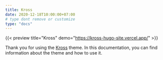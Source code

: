 ```yaml
---
title: Kross
date: 2020-12-18T10:00:00+07:00
# type dont remove or customize
type: "docs"
---
```


{{< preview title="Kross" demo="https://kross-hugo-site.vercel.app/" >}}

Thank you for using the [Kross](https://gethugothemes.com/products/kross/) theme. In this documentation, you can find information about the theme and how to use it.
